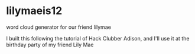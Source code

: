 # lilymaeis12
word cloud generator for our friend lilymae

I built this following the tutorial of Hack Clubber Adison, and I'll use it at the birthday party of my friend Lily Mae
